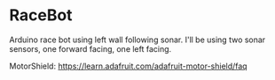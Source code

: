 RaceBot
=======

Arduino race bot using left wall following sonar. I'll be using two sonar sensors, one forward facing, one left facing.


MotorShield: https://learn.adafruit.com/adafruit-motor-shield/faq
